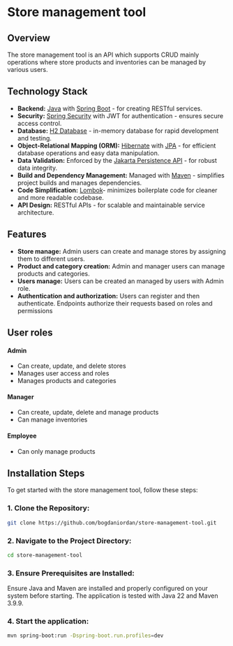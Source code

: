 # Store management tool

## Overview

The store management tool is an API which supports CRUD mainly operations where store products and inventories can be managed by various users.

## Technology Stack

- **Backend:** [Java](https://www.java.com/) with [Spring Boot](https://spring.io/projects/spring-boot) - for creating
  RESTful services.
- **Security:** [Spring Security](https://spring.io/projects/spring-security) with JWT for authentication - ensures
  secure access control.
- **Database:** [H2 Database](https://www.h2database.com/) - in-memory database for rapid development and testing.
- **Object-Relational Mapping (ORM):** [Hibernate](https://hibernate.org/)
  with [JPA](https://jakarta.ee/specifications/persistence/) - for efficient database operations and easy data
  manipulation.
- **Data Validation:** Enforced by the [Jakarta Persistence API](https://jakarta.ee/specifications/persistence/) - for
  robust data integrity.
- **Build and Dependency Management:** Managed with [Maven](https://maven.apache.org/) - simplifies project builds and
  manages dependencies.
- **Code Simplification:** [Lombok](https://projectlombok.org/)- minimizes boilerplate code for cleaner and more
  readable codebase.
- **API Design:** RESTful APIs - for scalable and maintainable service architecture.

## Features

- **Store manage:** Admin users can create and manage stores by assigning them to different users.
- **Product and category creation:** Admin and manager users can manage products and categories.
- **Users manage:** Users can be created an managed by users with Admin role.
- **Authentication and authorization:** Users can register and then authenticate. Endpoints authorize their requests based on roles and permissions

## User roles

#### Admin
- Can create, update, and delete stores
- Manages user access and roles
- Manages products and categories

#### Manager
- Can create, update, delete and manage products
- Can manage inventories

#### Employee
- Can only manage products

## Installation Steps

To get started with the store management tool, follow these steps:

### 1. **Clone the Repository:**

```bash
git clone https://github.com/bogdaniordan/store-management-tool.git
```

### 2. Navigate to the Project Directory:

```bash
cd store-management-tool
```

### 3. Ensure Prerequisites are Installed:

Ensure Java and Maven are installed and properly configured on your system before starting.
The application is tested with Java 22 and Maven 3.9.9.

### 4. Start the application:

```bash
mvn spring-boot:run -Dspring-boot.run.profiles=dev